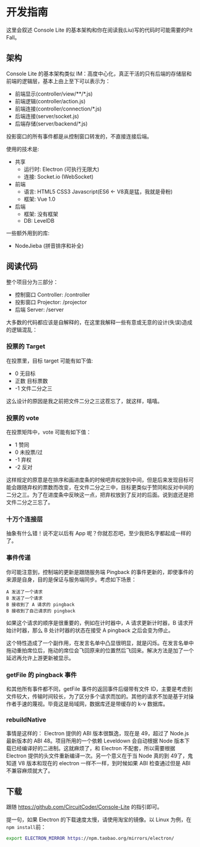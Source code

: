 # 开发指南

这里会叙述 Console Lite 的基本架构和你在阅读我(Liu)写的代码时可能需要的Pit Fall。

## 架构

Console Lite 的基本架构类似 IM：高度中心化，真正干活的只有后端的存储层和前端的逻辑层，基本上由上至下可以表示为：

- 前端显示(controller/view/**/*.js)
- 前端逻辑(controller/action.js)
- 前端连接(controller/connection/*.js)
- 后端连接(server/socket.js)
- 后端存储(server/backend/*.js)

投影窗口的所有事件都是从控制窗口转发的，不直接连接后端。

使用的技术是:
- 共享
  - 运行时: Electron (可执行无限大)
  - 连接: Socket.io (WebSocket)
- 前端
  - 语言: HTML5 CSS3 Javascript(ES6 <- V8真是猛，我就是骨粉)
  - 框架: Vue 1.0
- 后端
  - 框架: 没有框架
  - DB: LevelDB

一些额外用到的库:
- NodeJieba (拼音排序和补全)

## 阅读代码

整个项目分为三部分：
- 控制窗口 Controller: /controller
- 投影窗口 Projector: /projector
- 后端 Server: /server

大多数的代码都应该是自解释的，在这里我解释一些有意或无意的设计(失误)造成的逻辑混乱：

### 投票的 Target

在投票里，目标 target 可能有如下值:
- 0 无目标
- 正数 目标票数
- -1 文件二分之三

这么设计的原因是我之前把文件二分之三这茬忘了，就这样，嘻嘻。

### 投票的 vote

在投票矩阵中，vote 可能有如下值：
- 1 赞同
- 0 未投票/过
- -1 弃权
- -2 反对

这样规定的原意是在排序和画进度条的时候吧弃权放到中间，但是后来发现目标可能会跟随弃权的票数而改变，在文件二分之三中，目标更类似于赞同和反对中间的二分之三。为了在进度条中反映这一点，把弃权放到了反对的后面。说到底还是把文件二分之三忘了。

### 十万个连接层

抽象有什么错！说不定以后有 App 呢？你就忍忍吧，至少我把名字都起成一样的了。

### 事件传递

你可能注意到，控制端的更新是跟随服务端 Pingback 的事件更新的，即使事件的来源是自身，目的是保证与服务端同步。考虑如下场景：

```
A 发送了一个请求
B 发送了一个请求
B 接收到了 A 请求的 pingback
B 接收到了自己请求的 pingback
```

如果这个请求的顺序是很重要的，例如在计时器中，A 请求更新计时器，B 请求开始计时器，那么 B 处计时器的状态在接受 A pingback 之后会变为停止。

这个特性造成了一个副作用，在发言名单中凸显很明显，就是闪烁。在发言名单中拖动重拍席位后，拖动的席位会飞回原来的位置然后飞回来。解决方法是加了一个延迟再允许上游更新被显示。

### getFile 的 pingback 事件

和其他所有事件都不同，getFile 事件的返回事件后缀带有文件 ID，主要是考虑到文件较大，传输时间较长，为了区分多个请求而加的。其他的请求不加是基于对操作者手速的蔑视。毕竟这是局域网，数据库还是带缓存的 k-v 数据库。

### rebuildNative

事情是这样的： Electron 提供的 ABI 版本很飘逸，现在是 49，超过了 Node.js 最新版本的 ABI 48。项目所用的一个依赖 Leveldown 会自动根据 Node 版本下载已经编译好的二进制。这就麻烦了，和 Electron 不配套，所以需要根据 Electron 提供的头文件重新编译一次。另一个意义在于当 Node 真的到 49了，鬼知道 V8 版本和现在的 electron 一样不一样，到时候如果 ABI 检查通过但是 ABI 不兼容麻烦就大了。

## 下载

跟随 https://github.com/CircuitCoder/Console-Lite 的指引即可。

提一句，如果 Electron 的下载速度太慢，请使用淘宝的镜像。以 Linux 为例，在`npm install`前：

```bash
export ELECTRON_MIRROR https://npm.taobao.org/mirrors/electron/
```
